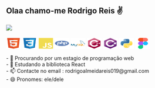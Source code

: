 ## Olaa chamo-me Rodrigo Reis ✌


<img height="180em" src="https://github-readme-stats.vercel.app/api/top-langs/?username=Rreis019&layout=compact&langs_count=7&theme=light"/>

<div style="display: inline_block">
  <br>
  <img align="center" alt="Rodrigo-HTML" height="30" width="40" src="https://raw.githubusercontent.com/devicons/devicon/master/icons/html5/html5-original.svg">
  <img align="center" alt="Rodrigo-CSS" height="30" width="40" src="https://raw.githubusercontent.com/devicons/devicon/master/icons/css3/css3-original.svg">
  <img align="center" alt="Rodrigo-Js" height="30" width="40" src="https://raw.githubusercontent.com/devicons/devicon/master/icons/javascript/javascript-plain.svg">
  <img align="center" alt="Rodrigo-PHP" height="30" width="40" src="https://raw.githubusercontent.com/devicons/devicon/master/icons/php/php-plain.svg">
  <img align="center" alt="Rodrigo-Mysql" height="30" width="40" src="https://raw.githubusercontent.com/devicons/devicon/master/icons/mysql/mysql-original-wordmark.svg">
    <img align="center" alt="Rodrigo-Cpp" height="30" width="40" src="https://raw.githubusercontent.com/devicons/devicon/master/icons/cplusplus/cplusplus-original.svg">
  <img align="center" alt="Rodrigo-Csharp" height="30" width="40" src="https://raw.githubusercontent.com/devicons/devicon/master/icons/csharp/csharp-original.svg">
  <img align="center" alt="Rodrigo-Python" height="30" width="40" src="https://raw.githubusercontent.com/devicons/devicon/master/icons/python/python-original.svg">
  <img align="center" alt="Rodrigo-Figma" height="30" width="40" src="https://raw.githubusercontent.com/devicons/devicon/master/icons/figma/figma-original.svg">

 </div>
 <br>
 <div style="display: block">
- 🔭 Procurando por um estagio de programação web  <br>
- 🌱 Estudando a biblioteca React  <br>
- 📫 Contacte no email : rodrigoalmeidareis019@gmail.com  <br>
- 😄 Pronomes: ele/dele  <br>
</div>
